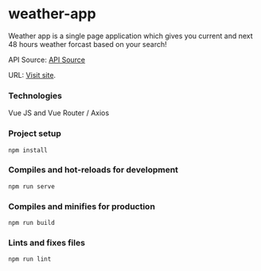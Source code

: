 # weather-app

Weather app is a single page application which gives you current and next 48 hours weather forcast based on your search!

API Source: [API Source](https://openweathermap.org/)

URL: [Visit site](https://48weather.netlify.app/).

### Technologies

Vue JS and Vue Router / Axios 
### Project setup
```
npm install
```
### Compiles and hot-reloads for development
```
npm run serve
```

### Compiles and minifies for production
```
npm run build
```

### Lints and fixes files
```
npm run lint
```